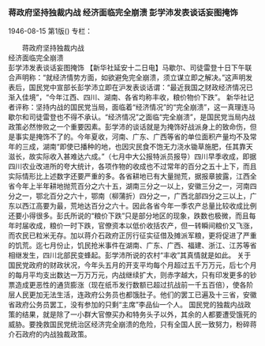 ### 蒋政府坚持独裁内战  经济面临完全崩溃  彭学沛发表谈话妄图掩饰

1946-08-15
第1版()
专栏：

　　蒋政府坚持独裁内战  
    经济面临完全崩溃            
    彭学沛发表谈话妄图掩饰
    【新华社延安十二日电】马歇尔、司徒雷登十日下午联合声明称：“就经济情势方面，如欲避免完全崩溃，须立谋立即之解决。”这声明发表后，国民党中宣部长彭学沛立即在沪发表谈话谓：“最近我国之财政经济情况已渐入佳境”，“今年江西、四川、湖南、各省均称丰收，粮价物价下跌”。
    新华社记者评称：坚持内战的国民党当局，面临着“经济情况”的“完全崩溃”，这一真理连马歇尔和司徒雷登也不得不承认。“经济情况”之面临“完全崩溃”，是国民党当局内战政策必然惨败之一个重要因素。彭学沛的谈话就是为掩饰好战派身上的致命伤，但是事实是掩饰不了的。今年夏收，河南、广东、广西等省的单位面积产量均不及常年的三成，湖南“即使已播种的地，也因灾民食不饱无力浇水锄草施肥，任其靠天滋长，故实际收入甚难达六成。”（七月中大公报特派员报导）四川早季收成，即据四川农业改进所的夸大统计，各项作物的收成也不过常年的百分之五十上下，而且实际情形比上述数字还要严重的多。各省耕地已有大量抛荒，据报章披露，江西全省今年上半年耕地抛荒百分之六十五，湖南三分之一以上，安徽三分之一，河南四分之一，鄂北百分之六十，鄂南（柳蒲折）四分之一，广西北部四分之三以上，广东以西江高要为最，荒地达百分之六十。因此各省今年一季农产总量比较收成比例还要小得很多。彭氏所说的“粮价下跌”只是部分地区的现象，跌数也极微，而且每年时届收成，粮价一时下跌，官僚资本以低价收括农产，但一转瞬间粮价又飞涨，而农民已粒米无存。加以蒋介石政府正厉行征实征借及摊派军粮，更将促进了严重的饥荒。迄七月份止，饥民抢米事件在湖南、广东、广西、福建、浙江、江苏等省相继发生，四川北部民变蜂起。彭学沛所说的农村“丰收”其真情就是如此。
    关于国民党政府的财政状况，今年头五月的开支平均每个月超过五千万万元，后七个月的每月平均支出数达一万万万元，内战继续扩大，则赤字越大，只有印发更多的钞票造成更恶性的通货膨涨（现在纸币发行数额已超过抗战前一千五百倍），使各阶层人民更加无法生活，连政府公务员也都饿肚子。他们的罢工已遍及十三省，安徽省政府公务员罢工，没有参加的只剩“主席”李品仙一个人。
    国民党的独裁内战政策的结果，就是除了一小群大官僚买办和特务头子以外，其余的人都要遭受饿死的威胁。要挽救国民党统治区经济完全崩溃的危险，只有全国人民一致努力，粉碎蒋介石政府的内战独裁政策。
